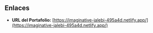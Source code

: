 ## Enlaces

- **URL del Portafolio:** [https://imaginative-jalebi-495a4d.netlify.app/](https://imaginative-jalebi-495a4d.netlify.app/)
